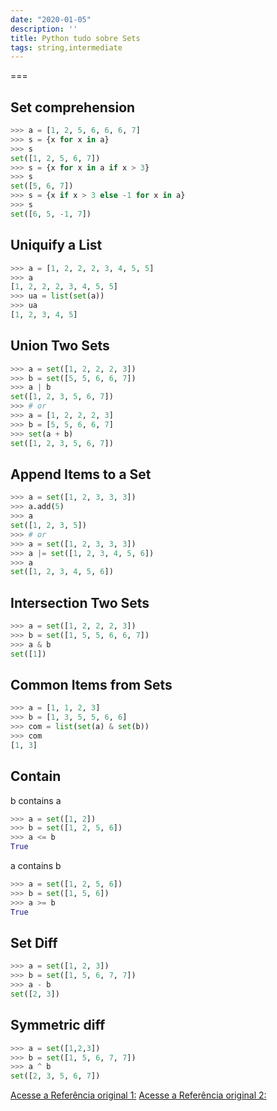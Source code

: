 ```yaml
---
date: "2020-01-05"
description: ''
title: Python tudo sobre Sets
tags: string,intermediate
--- 
```

===

Set comprehension
-----------------

```python
>>> a = [1, 2, 5, 6, 6, 6, 7]
>>> s = {x for x in a}
>>> s
set([1, 2, 5, 6, 7])
>>> s = {x for x in a if x > 3}
>>> s
set([5, 6, 7])
>>> s = {x if x > 3 else -1 for x in a}
>>> s
set([6, 5, -1, 7])
```

Uniquify a List
---------------

```python
>>> a = [1, 2, 2, 2, 3, 4, 5, 5]
>>> a
[1, 2, 2, 2, 3, 4, 5, 5]
>>> ua = list(set(a))
>>> ua
[1, 2, 3, 4, 5]
```

Union Two Sets
--------------

```python
>>> a = set([1, 2, 2, 2, 3])
>>> b = set([5, 5, 6, 6, 7])
>>> a | b
set([1, 2, 3, 5, 6, 7])
>>> # or
>>> a = [1, 2, 2, 2, 3]
>>> b = [5, 5, 6, 6, 7]
>>> set(a + b)
set([1, 2, 3, 5, 6, 7])
```

Append Items to a Set
---------------------

```python
>>> a = set([1, 2, 3, 3, 3])
>>> a.add(5)
>>> a
set([1, 2, 3, 5])
>>> # or
>>> a = set([1, 2, 3, 3, 3])
>>> a |= set([1, 2, 3, 4, 5, 6])
>>> a
set([1, 2, 3, 4, 5, 6])
```

Intersection Two Sets
---------------------

```python
>>> a = set([1, 2, 2, 2, 3])
>>> b = set([1, 5, 5, 6, 6, 7])
>>> a & b
set([1])
```

Common Items from Sets
----------------------

```python
>>> a = [1, 1, 2, 3]
>>> b = [1, 3, 5, 5, 6, 6]
>>> com = list(set(a) & set(b))
>>> com
[1, 3]
```

Contain
-------

b contains a

```python
>>> a = set([1, 2])
>>> b = set([1, 2, 5, 6])
>>> a <= b
True
```

a contains b

```python
>>> a = set([1, 2, 5, 6])
>>> b = set([1, 5, 6])
>>> a >= b
True
```

Set Diff
--------

```python
>>> a = set([1, 2, 3])
>>> b = set([1, 5, 6, 7, 7])
>>> a - b
set([2, 3])
```

Symmetric diff
--------------

```python
>>> a = set([1,2,3])
>>> b = set([1, 5, 6, 7, 7])
>>> a ^ b
set([2, 3, 5, 6, 7])
```

[Acesse a Referência original 1:](https://www.pythonsheets.com/)
[Acesse a Referência original 2:](https://www.pythoncheatsheet.org/)
